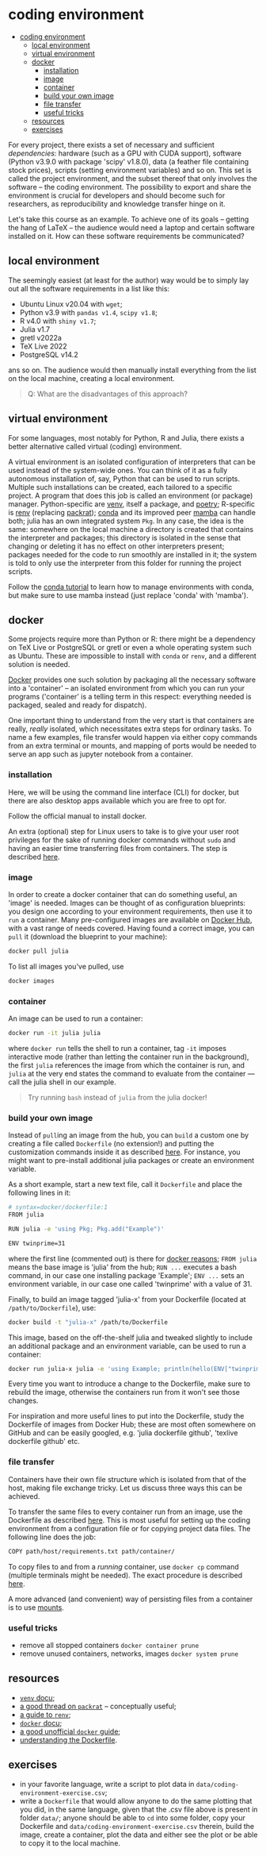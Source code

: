 # coding environment

- [coding environment](#coding-environment)
  - [local environment](#local-environment)
  - [virtual environment](#virtual-environment)
  - [docker](#docker)
    - [installation](#installation)
    - [image](#image)
    - [container](#container)
    - [build your own image](#build-your-own-image)
    - [file transfer](#file-transfer)
    - [useful tricks](#useful-tricks)
  - [resources](#resources)
  - [exercises](#exercises)

For every project, there exists a set of necessary and sufficient *dependencies*: hardware (such as a GPU with CUDA support), software (Python v3.9.0 with package 'scipy' v1.8.0), data (a feather file containing stock prices), scripts (setting environment variables) and so on. This set is called the project environment, and the subset thereof that only involves the software &ndash; the coding environment. The possibility to export and share the environment is crucial for developers and should become such for researchers, as reproducibility and knowledge transfer hinge on it.

Let's take this course as an example. To achieve one of its goals &ndash; getting the hang of LaTeX &ndash; the audience would need a laptop and certain software installed on it. How can these software requirements be communicated?

## local environment

The seemingly easiest (at least for the author) way would be to simply lay out all the software requirements in a list like this:

- Ubuntu Linux v20.04 with `wget`;
- Python v3.9 with `pandas v1.4`, `scipy v1.8`;
- R v4.0 with `shiny v1.7`;
- Julia v1.7
- gretl v2022a
- TeX Live 2022
- PostgreSQL v14.2

ans so on. The audience would then manually install everything from the list on the local machine, creating a local environment.

> Q: What are the disadvantages of this approach?

## virtual environment

For some languages, most notably for Python, R and Julia, there exists a better alternative called virtual (coding) environment.

A virtual environment is an isolated configuration of interpreters that can be used instead of the system-wide ones. You can think of it as a fully autonomous installation of, say, Python that can be used to run scripts. Multiple such installations can be created, each tailored to a specific project. A program that does this job is called an environment (or package) manager. Python-specific are [venv](https://docs.python.org/3/library/venv.html), itself a package, and [poetry](https://python-poetry.org/docs/managing-environments/); R-specific is [renv](https://rstudio.github.io/renv/articles/renv.html) (replacing [packrat](https://rstudio.github.io/packrat/)); [conda](https://docs.conda.io/en/latest/) and its improved peer [mamba](https://github.com/mamba-org/mamba) can handle both; julia has an own integrated system `Pkg`. In any case, the idea is the same: somewhere on the local machine a directory is created that contains the interpreter and packages; this directory is isolated in the sense that changing or deleting it has no effect on other interpreters present; packages needed for the code to run smoothly are installed in it; the system is told to only use the interpreter from this folder for running the project scripts.

Follow the [conda tutorial](https://docs.conda.io/projects/conda/en/latest/user-guide/tasks/manage-environments.html) to learn how to manage environments with conda, but make sure to use mamba instead (just replace 'conda' with 'mamba').

## docker

Some projects require more than Python or R: there might be a dependency on TeX Live or PostgreSQL or gretl or even a whole operating system such as Ubuntu. These are impossible to install with `conda` or `renv`, and a different solution is needed.

[Docker](https://docs.docker.com/) provides one such solution by packaging all the necessary software into a 'container' &ndash; an isolated environment from which you can run your programs ('container' is a telling term in this respect: everything needed is packaged, sealed and ready for dispatch).

One important thing to understand from the very start is that containers are really, *really* isolated, which necessitates extra steps for ordinary tasks. To name a few examples, file transfer would happen via either copy commands from an extra terminal or mounts, and mapping of ports would be needed to serve an app such as jupyter notebook from a container.

### installation

Here, we will be using the command line interface (CLI) for docker, but there are also desktop apps available which you are free to opt for.

Follow the official manual to install docker.

An extra (optional) step for Linux users to take is to give your user root privileges for the sake of running docker commands without `sudo` and having an easier time transferring files from containers. The step is described [here](https://docs.docker.com/engine/install/linux-postinstall/).

### image

In order to create a docker container that can do something useful, an 'image' is needed. Images can be thought of as configuration blueprints: you design one according to your environment requirements, then use it to `run` a container. Many pre-configured images are available on [Docker Hub](https://hub.docker.com/), with a vast range of needs covered. Having found a correct image, you can `pull` it (download the blueprint to your machine):

```bash
docker pull julia
```

To list all images you've pulled, use

```bash
docker images
```

### container

An image can be used to run a container:

```bash
docker run -it julia julia
```

where `docker run` tells the shell to run a container, tag `-it` imposes interactive mode (rather than letting the container run in the background), the first `julia` references the image from which the container is run, and `julia` at the very end states the command to evaluate from the container &mdash; call the julia shell in our example.

> Try running `bash` instead of `julia` from the julia docker!

### build your own image

Instead of `pull`ing an image from the hub, you can `build` a custom one by creating a file called `Dockerfile` (no extension!) and putting the customization commands inside it as described [here](https://docs.docker.com/engine/reference/builder/). For instance, you might want to pre-install additional julia packages or create an environment variable.

As a short example, start a new text file, call it `Dockerfile` and place the following lines in it:

```bash
# syntax=docker/dockerfile:1
FROM julia

RUN julia -e 'using Pkg; Pkg.add("Example")'

ENV twinprime=31
```

where the first line (commented out) is there for [docker reasons](https://docs.docker.com/engine/reference/builder/#syntax); `FROM julia` means the base image is 'julia' from the hub; `RUN ...` executes a bash command, in our case one installing package 'Example'; `ENV ...` sets an environment variable, in our case one called 'twinprime' with a value of 31.

Finally, to build an image tagged 'julia-x' from your Dockerfile (located at `/path/to/Dockerfile`), use:

```bash
docker build -t "julia-x" /path/to/Dockerfile
```

This image, based on the off-the-shelf julia and tweaked slightly to include an additional package and an environment variable, can be used to run a container:

```bash
docker run julia-x julia -e 'using Example; println(hello(ENV["twinprime"]))'
```

Every time you want to introduce a change to the Dockerfile, make sure to rebuild the image, otherwise the containers run from it won't see those changes.

For inspiration and more useful lines to put into the Dockerfile, study the Dockerfile of images from Docker Hub; these are most often somewhere on GitHub and can be easily googled, e.g. 'julia dockerfile github', 'texlive dockerfile github' etc.

### file transfer

Containers have their own file structure which is isolated from that of the host, making file exchange tricky. Let us discuss three ways this can be achieved.

To transfer the same files to every container run from an image, use the Dockerfile as described [here](https://docs.docker.com/develop/develop-images/dockerfile_best-practices/#add-or-copy). This is most useful for setting up the coding environment from a configuration file or for copying project data files. The following line does the job:

```bash
COPY path/host/requirements.txt path/container/
```

To copy files to and from a *running* container, use `docker cp` command (multiple terminals might be needed). The exact procedure is described [here](tba).

A more advanced (and convenient) way of persisting files from a container is to use [mounts](tba).

### useful tricks

- remove all stopped containers
    `docker container prune`
- remove unused containers, networks, images
    `docker system prune`

## resources

- [`venv` docu](https://docs.python.org/3/library/venv.html);
- [a good thread on `packrat`](https://stackoverflow.com/a/38949039/2835160) &ndash; conceptually useful;
- [a guide to `renv`](https://rstudio.github.io/renv/articles/renv.html);
- [`docker` docu](https://docs.docker.com);
- [a good unofficial `docker` guide](https://docker-curriculum.com/);
- [understanding the Dockerfile](https://linuxhint.com/understand_dockerfile/).

## exercises

- in your favorite language, write a script to plot data in `data/coding-environment-exercise.csv`;
- write a `Dockerfile` that would allow anyone to do the same plotting that you did, in the same language, given that the .csv file above is present in folder `data/`; anyone should be able to `cd` into some folder, copy your Dockerfile and `data/coding-environment-exercise.csv` therein, build the image, create a container, plot the data and either see the plot or be able to copy it to the local machine.
